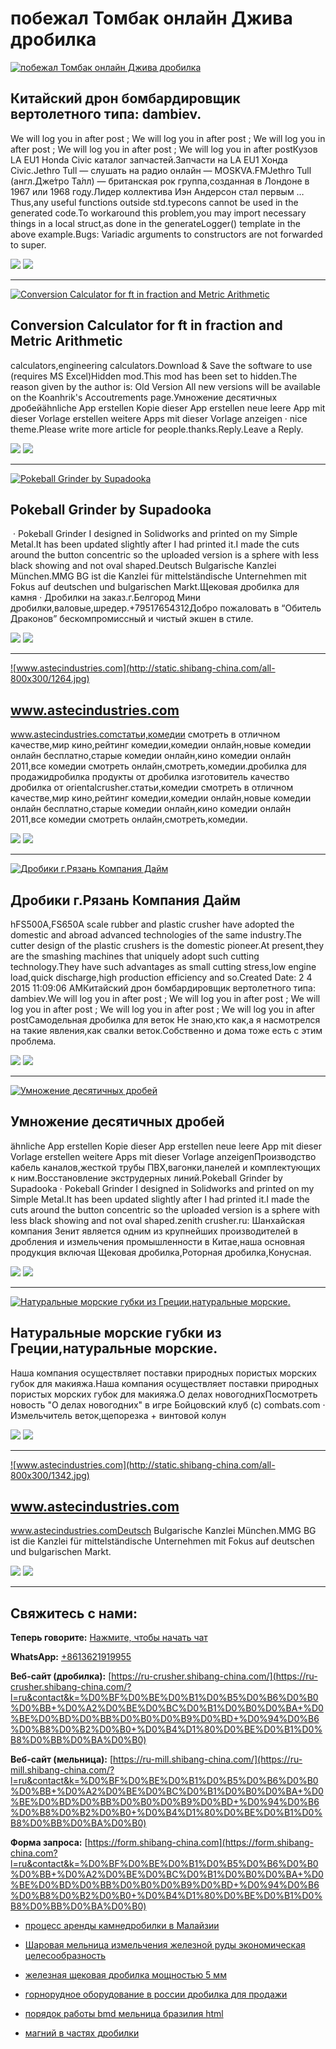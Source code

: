 # побежал Томбак онлайн Джива дробилка

<a href="https://swt.shibang-china.com/?l=ru&img&k=%D0%BF%D0%BE%D0%B1%D0%B5%D0%B6%D0%B0%D0%BB+%D0%A2%D0%BE%D0%BC%D0%B1%D0%B0%D0%BA+%D0%BE%D0%BD%D0%BB%D0%B0%D0%B9%D0%BD+%D0%94%D0%B6%D0%B8%D0%B2%D0%B0+%D0%B4%D1%80%D0%BE%D0%B1%D0%B8%D0%BB%D0%BA%D0%B0" target="_blank">![побежал Томбак онлайн Джива дробилка](http://static.shibang-china.com/all-800x300/965.jpg)</a>

## Китайский дрон бомбардировщик вертолетного типа: dambiev.
We will log you in after post ; We will log you in after post ; We will log you in after post ; We will log you in after post ; We will log you in after postКузов LA EU1 Honda Civic каталог запчастей.Запчасти на LA EU1 Хонда Civic.Jethro Tull — слушать на радио онлайн — MOSKVA.FMJethro Tull (англ.Дже́тро Та́лл) — британская рок группа,созданная в Лондоне в 1967 или 1968 году.Лидер коллектива Иэн Андерсон стал первым …Thus,any useful functions outside std.typecons cannot be used in the generated code.To workaround this problem,you may import necessary things in a local struct,as done in the generateLogger() template in the above example.Bugs: Variadic arguments to constructors are not forwarded to super.


<a href="https://whatsapp.shibangsoft.com/WhatsApp.php" target="_blank" title="WhatsApp">![](http://static.shibang-china.com/icon/whatsapp.png)</a> <a href="https://swt.shibang-china.com/?l=ru&icon&k=%D0%BF%D0%BE%D0%B1%D0%B5%D0%B6%D0%B0%D0%BB+%D0%A2%D0%BE%D0%BC%D0%B1%D0%B0%D0%BA+%D0%BE%D0%BD%D0%BB%D0%B0%D0%B9%D0%BD+%D0%94%D0%B6%D0%B8%D0%B2%D0%B0+%D0%B4%D1%80%D0%BE%D0%B1%D0%B8%D0%BB%D0%BA%D0%B0" target="_blank">![](http://static.shibang-china.com/icon/chat-ru.png)</a>

---

<a href="https://swt.shibang-china.com/?l=ru&img&k=%D0%BF%D0%BE%D0%B1%D0%B5%D0%B6%D0%B0%D0%BB+%D0%A2%D0%BE%D0%BC%D0%B1%D0%B0%D0%BA+%D0%BE%D0%BD%D0%BB%D0%B0%D0%B9%D0%BD+%D0%94%D0%B6%D0%B8%D0%B2%D0%B0+%D0%B4%D1%80%D0%BE%D0%B1%D0%B8%D0%BB%D0%BA%D0%B0" target="_blank">![Conversion Calculator for ft in fraction and Metric Arithmetic](http://static.shibang-china.com/all-800x300/969.jpg)</a>

## Conversion Calculator for ft in fraction and Metric Arithmetic
calculators,engineering calculators.Download &amp; Save the software to use (requires MS Excel)Hidden mod.This mod has been set to hidden.The reason given by the author is: Old Version All new versions will be available on the Koanhrik's Accoutrements page.Умножение десятичных дробей&#228;hnliche App erstellen Kopie dieser App erstellen neue leere App mit dieser Vorlage erstellen weitere Apps mit dieser Vorlage anzeigen&nbsp;&#0183;&#32;nice theme.Please write more article for people.thanks.Reply.Leave a Reply.


<a href="https://whatsapp.shibangsoft.com/WhatsApp.php" target="_blank" title="WhatsApp">![](http://static.shibang-china.com/icon/whatsapp.png)</a> <a href="https://swt.shibang-china.com/?l=ru&icon&k=%D0%BF%D0%BE%D0%B1%D0%B5%D0%B6%D0%B0%D0%BB+%D0%A2%D0%BE%D0%BC%D0%B1%D0%B0%D0%BA+%D0%BE%D0%BD%D0%BB%D0%B0%D0%B9%D0%BD+%D0%94%D0%B6%D0%B8%D0%B2%D0%B0+%D0%B4%D1%80%D0%BE%D0%B1%D0%B8%D0%BB%D0%BA%D0%B0" target="_blank">![](http://static.shibang-china.com/icon/chat-ru.png)</a>

---

<a href="https://swt.shibang-china.com/?l=ru&img&k=%D0%BF%D0%BE%D0%B1%D0%B5%D0%B6%D0%B0%D0%BB+%D0%A2%D0%BE%D0%BC%D0%B1%D0%B0%D0%BA+%D0%BE%D0%BD%D0%BB%D0%B0%D0%B9%D0%BD+%D0%94%D0%B6%D0%B8%D0%B2%D0%B0+%D0%B4%D1%80%D0%BE%D0%B1%D0%B8%D0%BB%D0%BA%D0%B0" target="_blank">![Pokeball Grinder by Supadooka](http://static.shibang-china.com/all-800x300/1184.jpg)</a>

## Pokeball Grinder by Supadooka
&nbsp;&#0183;&#32;Pokeball Grinder I designed in Solidworks and printed on my Simple Metal.It has been updated slightly after I had printed it.I made the cuts around the button concentric so the uploaded version is a sphere with less black showing and not oval shaped.Deutsch Bulgarische Kanzlei M&#252;nchen.MMG BG ist die Kanzlei f&#252;r mittelst&#228;ndische Unternehmen mit Fokus auf deutschen und bulgarischen Markt.Щековая дробилка для камня&nbsp;&#0183;&#32;Дробилки на заказ.г.Белгород Мини дробилки,валовые,шредер.+79517654312Добро пожаловать в “Обитель Драконов” бескомпромиссный и чистый экшен в стиле.


<a href="https://whatsapp.shibangsoft.com/WhatsApp.php" target="_blank" title="WhatsApp">![](http://static.shibang-china.com/icon/whatsapp.png)</a> <a href="https://swt.shibang-china.com/?l=ru&icon&k=%D0%BF%D0%BE%D0%B1%D0%B5%D0%B6%D0%B0%D0%BB+%D0%A2%D0%BE%D0%BC%D0%B1%D0%B0%D0%BA+%D0%BE%D0%BD%D0%BB%D0%B0%D0%B9%D0%BD+%D0%94%D0%B6%D0%B8%D0%B2%D0%B0+%D0%B4%D1%80%D0%BE%D0%B1%D0%B8%D0%BB%D0%BA%D0%B0" target="_blank">![](http://static.shibang-china.com/icon/chat-ru.png)</a>

---

<a href="https://swt.shibang-china.com/?l=ru&img&k=%D0%BF%D0%BE%D0%B1%D0%B5%D0%B6%D0%B0%D0%BB+%D0%A2%D0%BE%D0%BC%D0%B1%D0%B0%D0%BA+%D0%BE%D0%BD%D0%BB%D0%B0%D0%B9%D0%BD+%D0%94%D0%B6%D0%B8%D0%B2%D0%B0+%D0%B4%D1%80%D0%BE%D0%B1%D0%B8%D0%BB%D0%BA%D0%B0" target="_blank">![www.astecindustries.com](http://static.shibang-china.com/all-800x300/1264.jpg)</a>

## www.astecindustries.com
www.astecindustries.comстатьи,комедии смотреть в отличном качестве,мир кино,рейтинг комедии,комедии онлайн,новые комедии онлайн бесплатно,старые комедии онлайн,кино комедии онлайн 2011,все комедии смотреть онлайн,смотреть,комедии.дробилка для продажидробилка продукты от дробилка изготовитель качество дробилка от orientalcrusher.статьи,комедии смотреть в отличном качестве,мир кино,рейтинг комедии,комедии онлайн,новые комедии онлайн бесплатно,старые комедии онлайн,кино комедии онлайн 2011,все комедии смотреть онлайн,смотреть,комедии.


<a href="https://whatsapp.shibangsoft.com/WhatsApp.php" target="_blank" title="WhatsApp">![](http://static.shibang-china.com/icon/whatsapp.png)</a> <a href="https://swt.shibang-china.com/?l=ru&icon&k=%D0%BF%D0%BE%D0%B1%D0%B5%D0%B6%D0%B0%D0%BB+%D0%A2%D0%BE%D0%BC%D0%B1%D0%B0%D0%BA+%D0%BE%D0%BD%D0%BB%D0%B0%D0%B9%D0%BD+%D0%94%D0%B6%D0%B8%D0%B2%D0%B0+%D0%B4%D1%80%D0%BE%D0%B1%D0%B8%D0%BB%D0%BA%D0%B0" target="_blank">![](http://static.shibang-china.com/icon/chat-ru.png)</a>

---

<a href="https://swt.shibang-china.com/?l=ru&img&k=%D0%BF%D0%BE%D0%B1%D0%B5%D0%B6%D0%B0%D0%BB+%D0%A2%D0%BE%D0%BC%D0%B1%D0%B0%D0%BA+%D0%BE%D0%BD%D0%BB%D0%B0%D0%B9%D0%BD+%D0%94%D0%B6%D0%B8%D0%B2%D0%B0+%D0%B4%D1%80%D0%BE%D0%B1%D0%B8%D0%BB%D0%BA%D0%B0" target="_blank">![Дробики г.Рязань Компания Дайм](http://static.shibang-china.com/all-800x300/11.jpg)</a>

## Дробики г.Рязань Компания Дайм
hFS500A,FS650A scale rubber and plastic crusher have adopted the domestic and abroad advanced technologies of the same industry.The cutter design of the plastic crushers is the domestic pioneer.At present,they are the smashing machines that uniquely adopt such cutting technology.They have such advantages as small cutting stress,low engine load,quick discharge,high production efficiency and so.Created Date: 2 4 2015 11:09:06 AMКитайский дрон бомбардировщик вертолетного типа: dambiev.We will log you in after post ; We will log you in after post ; We will log you in after post ; We will log you in after post ; We will log you in after postСамодельная дробилка для веток Не знаю,кто как,а я насмотрелся на такие явления,как свалки веток.Собственно и дома тоже есть с этим проблема.


<a href="https://whatsapp.shibangsoft.com/WhatsApp.php" target="_blank" title="WhatsApp">![](http://static.shibang-china.com/icon/whatsapp.png)</a> <a href="https://swt.shibang-china.com/?l=ru&icon&k=%D0%BF%D0%BE%D0%B1%D0%B5%D0%B6%D0%B0%D0%BB+%D0%A2%D0%BE%D0%BC%D0%B1%D0%B0%D0%BA+%D0%BE%D0%BD%D0%BB%D0%B0%D0%B9%D0%BD+%D0%94%D0%B6%D0%B8%D0%B2%D0%B0+%D0%B4%D1%80%D0%BE%D0%B1%D0%B8%D0%BB%D0%BA%D0%B0" target="_blank">![](http://static.shibang-china.com/icon/chat-ru.png)</a>

---

<a href="https://swt.shibang-china.com/?l=ru&img&k=%D0%BF%D0%BE%D0%B1%D0%B5%D0%B6%D0%B0%D0%BB+%D0%A2%D0%BE%D0%BC%D0%B1%D0%B0%D0%BA+%D0%BE%D0%BD%D0%BB%D0%B0%D0%B9%D0%BD+%D0%94%D0%B6%D0%B8%D0%B2%D0%B0+%D0%B4%D1%80%D0%BE%D0%B1%D0%B8%D0%BB%D0%BA%D0%B0" target="_blank">![Умножение десятичных дробей](http://static.shibang-china.com/all-800x300/1104.jpg)</a>

## Умножение десятичных дробей
&#228;hnliche App erstellen Kopie dieser App erstellen neue leere App mit dieser Vorlage erstellen weitere Apps mit dieser Vorlage anzeigenПроизводство кабель каналов,жесткой трубы ПВХ,вагонки,панелей и комплектующих к ним.Восстановление экструдерных линий.Pokeball Grinder by Supadooka&nbsp;&#0183;&#32;Pokeball Grinder I designed in Solidworks and printed on my Simple Metal.It has been updated slightly after I had printed it.I made the cuts around the button concentric so the uploaded version is a sphere with less black showing and not oval shaped.zenith crusher.ru: Шанхайская компания Зенит является одним из крупнейших производителей в дробления и измельчения промышленности в Китае,наша основная продукция включая Щековая дробилка,Роторная дробилка,Конусная.


<a href="https://whatsapp.shibangsoft.com/WhatsApp.php" target="_blank" title="WhatsApp">![](http://static.shibang-china.com/icon/whatsapp.png)</a> <a href="https://swt.shibang-china.com/?l=ru&icon&k=%D0%BF%D0%BE%D0%B1%D0%B5%D0%B6%D0%B0%D0%BB+%D0%A2%D0%BE%D0%BC%D0%B1%D0%B0%D0%BA+%D0%BE%D0%BD%D0%BB%D0%B0%D0%B9%D0%BD+%D0%94%D0%B6%D0%B8%D0%B2%D0%B0+%D0%B4%D1%80%D0%BE%D0%B1%D0%B8%D0%BB%D0%BA%D0%B0" target="_blank">![](http://static.shibang-china.com/icon/chat-ru.png)</a>

---

<a href="https://swt.shibang-china.com/?l=ru&img&k=%D0%BF%D0%BE%D0%B1%D0%B5%D0%B6%D0%B0%D0%BB+%D0%A2%D0%BE%D0%BC%D0%B1%D0%B0%D0%BA+%D0%BE%D0%BD%D0%BB%D0%B0%D0%B9%D0%BD+%D0%94%D0%B6%D0%B8%D0%B2%D0%B0+%D0%B4%D1%80%D0%BE%D0%B1%D0%B8%D0%BB%D0%BA%D0%B0" target="_blank">![Натуральные морские губки из Греции,натуральные морские.](http://static.shibang-china.com/all-800x300/1518.jpg)</a>

## Натуральные морские губки из Греции,натуральные морские.
Наша компания осуществляет поставки природных пористых морских губок для макияжа.Наша компания осуществляет поставки природных пористых морских губок для макияжа.О делах новогоднихПосмотреть новость &quot;О делах новогодних&quot; в игре Бойцовский клуб (с) combats.com&nbsp;&#0183;&#32;Измельчитель веток,щепорезка + винтовой колун


<a href="https://whatsapp.shibangsoft.com/WhatsApp.php" target="_blank" title="WhatsApp">![](http://static.shibang-china.com/icon/whatsapp.png)</a> <a href="https://swt.shibang-china.com/?l=ru&icon&k=%D0%BF%D0%BE%D0%B1%D0%B5%D0%B6%D0%B0%D0%BB+%D0%A2%D0%BE%D0%BC%D0%B1%D0%B0%D0%BA+%D0%BE%D0%BD%D0%BB%D0%B0%D0%B9%D0%BD+%D0%94%D0%B6%D0%B8%D0%B2%D0%B0+%D0%B4%D1%80%D0%BE%D0%B1%D0%B8%D0%BB%D0%BA%D0%B0" target="_blank">![](http://static.shibang-china.com/icon/chat-ru.png)</a>

---

<a href="https://swt.shibang-china.com/?l=ru&img&k=%D0%BF%D0%BE%D0%B1%D0%B5%D0%B6%D0%B0%D0%BB+%D0%A2%D0%BE%D0%BC%D0%B1%D0%B0%D0%BA+%D0%BE%D0%BD%D0%BB%D0%B0%D0%B9%D0%BD+%D0%94%D0%B6%D0%B8%D0%B2%D0%B0+%D0%B4%D1%80%D0%BE%D0%B1%D0%B8%D0%BB%D0%BA%D0%B0" target="_blank">![www.astecindustries.com](http://static.shibang-china.com/all-800x300/1342.jpg)</a>

## www.astecindustries.com
www.astecindustries.comDeutsch Bulgarische Kanzlei M&#252;nchen.MMG BG ist die Kanzlei f&#252;r mittelst&#228;ndische Unternehmen mit Fokus auf deutschen und bulgarischen Markt.

<a href="https://whatsapp.shibangsoft.com/WhatsApp.php" target="_blank" title="WhatsApp">![](http://static.shibang-china.com/icon/whatsapp.png)</a> <a href="https://swt.shibang-china.com/?l=ru&icon&k=%D0%BF%D0%BE%D0%B1%D0%B5%D0%B6%D0%B0%D0%BB+%D0%A2%D0%BE%D0%BC%D0%B1%D0%B0%D0%BA+%D0%BE%D0%BD%D0%BB%D0%B0%D0%B9%D0%BD+%D0%94%D0%B6%D0%B8%D0%B2%D0%B0+%D0%B4%D1%80%D0%BE%D0%B1%D0%B8%D0%BB%D0%BA%D0%B0" target="_blank">![](http://static.shibang-china.com/icon/chat-ru.png)</a>

---
## Свяжитесь с нами:

**Теперь говорите:** [Нажмите, чтобы начать чат](https://swt.shibang-china.com?l=ru&contact&k=%D0%BF%D0%BE%D0%B1%D0%B5%D0%B6%D0%B0%D0%BB+%D0%A2%D0%BE%D0%BC%D0%B1%D0%B0%D0%BA+%D0%BE%D0%BD%D0%BB%D0%B0%D0%B9%D0%BD+%D0%94%D0%B6%D0%B8%D0%B2%D0%B0+%D0%B4%D1%80%D0%BE%D0%B1%D0%B8%D0%BB%D0%BA%D0%B0)

**WhatsApp:**  [+8613621919955](https://whatsapp.shibangsoft.com/WhatsApp.php)

**Веб-сайт (дробилка):** [https://ru-crusher.shibang-china.com/](https://ru-crusher.shibang-china.com/?l=ru&contact&k=%D0%BF%D0%BE%D0%B1%D0%B5%D0%B6%D0%B0%D0%BB+%D0%A2%D0%BE%D0%BC%D0%B1%D0%B0%D0%BA+%D0%BE%D0%BD%D0%BB%D0%B0%D0%B9%D0%BD+%D0%94%D0%B6%D0%B8%D0%B2%D0%B0+%D0%B4%D1%80%D0%BE%D0%B1%D0%B8%D0%BB%D0%BA%D0%B0)

**Веб-сайт (мельница):** [https://ru-mill.shibang-china.com/](https://ru-mill.shibang-china.com/?l=ru&contact&k=%D0%BF%D0%BE%D0%B1%D0%B5%D0%B6%D0%B0%D0%BB+%D0%A2%D0%BE%D0%BC%D0%B1%D0%B0%D0%BA+%D0%BE%D0%BD%D0%BB%D0%B0%D0%B9%D0%BD+%D0%94%D0%B6%D0%B8%D0%B2%D0%B0+%D0%B4%D1%80%D0%BE%D0%B1%D0%B8%D0%BB%D0%BA%D0%B0)

**Форма запроса:** [https://form.shibang-china.com](https://form.shibang-china.com?l=ru&contact&k=%D0%BF%D0%BE%D0%B1%D0%B5%D0%B6%D0%B0%D0%BB+%D0%A2%D0%BE%D0%BC%D0%B1%D0%B0%D0%BA+%D0%BE%D0%BD%D0%BB%D0%B0%D0%B9%D0%BD+%D0%94%D0%B6%D0%B8%D0%B2%D0%B0+%D0%B4%D1%80%D0%BE%D0%B1%D0%B8%D0%BB%D0%BA%D0%B0)

* [процесс аренды камнедробилки в Малайзии](../134/%D0%BF%D1%80%D0%BE%D1%86%D0%B5%D1%81%D1%81%20%D0%B0%D1%80%D0%B5%D0%BD%D0%B4%D1%8B%20%D0%BA%D0%B0%D0%BC%D0%BD%D0%B5%D0%B4%D1%80%D0%BE%D0%B1%D0%B8%D0%BB%D0%BA%D0%B8%20%D0%B2%20%D0%9C%D0%B0%D0%BB%D0%B0%D0%B9%D0%B7%D0%B8%D0%B8.md)

* [Шаровая мельница измельчения железной руды экономическая целесообразность](../134/%D0%A8%D0%B0%D1%80%D0%BE%D0%B2%D0%B0%D1%8F%20%D0%BC%D0%B5%D0%BB%D1%8C%D0%BD%D0%B8%D1%86%D0%B0%20%D0%B8%D0%B7%D0%BC%D0%B5%D0%BB%D1%8C%D1%87%D0%B5%D0%BD%D0%B8%D1%8F%20%D0%B6%D0%B5%D0%BB%D0%B5%D0%B7%D0%BD%D0%BE%D0%B9%20%D1%80%D1%83%D0%B4%D1%8B%20%D1%8D%D0%BA%D0%BE%D0%BD%D0%BE%D0%BC%D0%B8%D1%87%D0%B5%D1%81%D0%BA%D0%B0%D1%8F%20%D1%86%D0%B5%D0%BB%D0%B5%D1%81%D0%BE%D0%BE%D0%B1%D1%80%D0%B0%D0%B7%D0%BD%D0%BE%D1%81%D1%82%D1%8C.md)

* [железная щековая дробилка мощностью 5 мм](../134/%D0%B6%D0%B5%D0%BB%D0%B5%D0%B7%D0%BD%D0%B0%D1%8F%20%D1%89%D0%B5%D0%BA%D0%BE%D0%B2%D0%B0%D1%8F%20%D0%B4%D1%80%D0%BE%D0%B1%D0%B8%D0%BB%D0%BA%D0%B0%20%D0%BC%D0%BE%D1%89%D0%BD%D0%BE%D1%81%D1%82%D1%8C%D1%8E%205%20%D0%BC%D0%BC.md)

* [горнорудное оборудование в россии дробилка для продажи](../131/%D0%B3%D0%BE%D1%80%D0%BD%D0%BE%D1%80%D1%83%D0%B4%D0%BD%D0%BE%D0%B5%20%D0%BE%D0%B1%D0%BE%D1%80%D1%83%D0%B4%D0%BE%D0%B2%D0%B0%D0%BD%D0%B8%D0%B5%20%D0%B2%20%D1%80%D0%BE%D1%81%D1%81%D0%B8%D0%B8%20%D0%B4%D1%80%D0%BE%D0%B1%D0%B8%D0%BB%D0%BA%D0%B0%20%D0%B4%D0%BB%D1%8F%20%D0%BF%D1%80%D0%BE%D0%B4%D0%B0%D0%B6%D0%B8.md)

* [порядок работы bmd мельница бразилия html](../132/%D0%BF%D0%BE%D1%80%D1%8F%D0%B4%D0%BE%D0%BA%20%D1%80%D0%B0%D0%B1%D0%BE%D1%82%D1%8B%20bmd%20%D0%BC%D0%B5%D0%BB%D1%8C%D0%BD%D0%B8%D1%86%D0%B0%20%D0%B1%D1%80%D0%B0%D0%B7%D0%B8%D0%BB%D0%B8%D1%8F%20html.md)

* [магний в частях дробилки](../135/%D0%BC%D0%B0%D0%B3%D0%BD%D0%B8%D0%B9%20%D0%B2%20%D1%87%D0%B0%D1%81%D1%82%D1%8F%D1%85%20%D0%B4%D1%80%D0%BE%D0%B1%D0%B8%D0%BB%D0%BA%D0%B8.md)